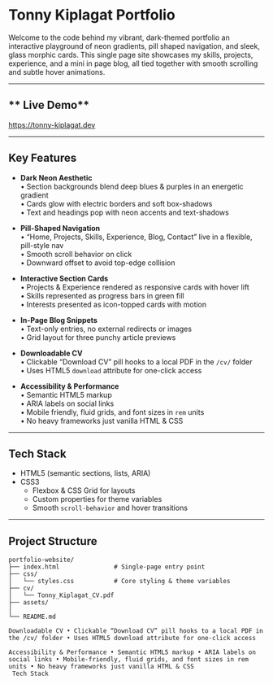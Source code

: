 # **Tonny Kiplagat Portfolio**

Welcome to the code behind my vibrant, dark-themed portfolio an interactive playground of neon gradients, pill shaped navigation, and sleek, glass morphic cards. This single page site showcases my skills, projects, experience, and a mini in page blog, all tied together with smooth scrolling and subtle hover animations.

---

## ** Live Demo**

https://tonny-kiplagat.dev 

---

##  Key Features

- **Dark Neon Aesthetic**  
  • Section backgrounds blend deep blues & purples in an energetic gradient  
  • Cards glow with electric borders and soft box-shadows  
  • Text and headings pop with neon accents and text-shadows  

- **Pill-Shaped Navigation**  
  • “Home, Projects, Skills, Experience, Blog, Contact” live in a flexible, pill-style nav  
  • Smooth scroll behavior on click  
  • Downward offset to avoid top-edge collision  

- **Interactive Section Cards**  
  • Projects & Experience rendered as responsive cards with hover lift  
  • Skills represented as progress bars in green fill  
  • Interests presented as icon-topped cards with motion  

- **In-Page Blog Snippets**  
  • Text-only entries, no external redirects or images  
  • Grid layout for three punchy article previews  

- **Downloadable CV**  
  • Clickable “Download CV” pill hooks to a local PDF in the `/cv/` folder  
  • Uses HTML5 `download` attribute for one-click access  

- **Accessibility & Performance**  
  • Semantic HTML5 markup  
  • ARIA labels on social links  
  • Mobile friendly, fluid grids, and font sizes in `rem` units  
  • No heavy frameworks just vanilla HTML & CSS  

---

##  Tech Stack

- HTML5 (semantic sections, lists, ARIA)  
- CSS3  
  - Flexbox & CSS Grid for layouts  
  - Custom properties for theme variables  
  - Smooth `scroll-behavior` and hover transitions  

---

##  Project Structure

```plaintext
portfolio-website/
├── index.html               # Single-page entry point
├── css/
│   └── styles.css           # Core styling & theme variables
├── cv/
│   └── Tonny_Kiplagat_CV.pdf
├── assets/
│  
└── README.md                

Downloadable CV • Clickable “Download CV” pill hooks to a local PDF in the /cv/ folder • Uses HTML5 download attribute for one-click access

Accessibility & Performance • Semantic HTML5 markup • ARIA labels on social links • Mobile-friendly, fluid grids, and font sizes in rem units • No heavy frameworks just vanilla HTML & CSS
 Tech Stack
